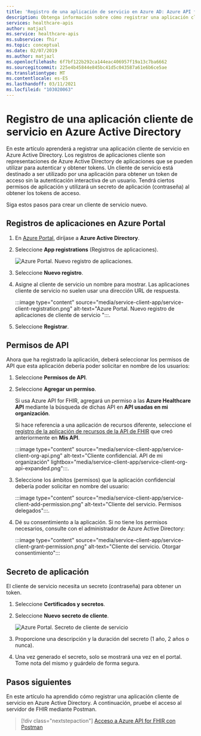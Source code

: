 ```yaml
---
title: 'Registro de una aplicación de servicio en Azure AD: Azure API for FHIR'
description: Obtenga información sobre cómo registrar una aplicación cliente de servicio en Azure Active Directory.
services: healthcare-apis
author: matjazl
ms.service: healthcare-apis
ms.subservice: fhir
ms.topic: conceptual
ms.date: 02/07/2019
ms.author: matjazl
ms.openlocfilehash: 6f7bf122b292ca144eac406957f19a13c7ba6662
ms.sourcegitcommit: 225e4b45844e845bc41d5c043587a61e6b6ce5ae
ms.translationtype: MT
ms.contentlocale: es-ES
ms.lasthandoff: 03/11/2021
ms.locfileid: "103020063"
---
```

# <a name="register-a-service-client-application-in-azure-active-directory"></a>Registro de una aplicación cliente de servicio en Azure Active Directory

En este artículo aprenderá a registrar una aplicación cliente de servicio en Azure Active Directory. Los registros de aplicaciones cliente son representaciones de Azure Active Directory de aplicaciones que se pueden utilizar para autenticar y obtener tokens. Un cliente de servicio está destinado a ser utilizado por una aplicación para obtener un token de acceso sin la autenticación interactiva de un usuario. Tendrá ciertos permisos de aplicación y utilizará un secreto de aplicación (contraseña) al obtener los tokens de acceso.

Siga estos pasos para crear un cliente de servicio nuevo.

## <a name="app-registrations-in-azure-portal"></a>Registros de aplicaciones en Azure Portal

1. En [Azure Portal](https://portal.azure.com), diríjase a **Azure Active Directory**.

2. Seleccione **App registrations** (Registros de aplicaciones).

    ![Azure Portal. Nuevo registro de aplicaciones.](media/how-to-aad/portal-aad-new-app-registration.png)

3. Seleccione **Nuevo registro**.

4. Asigne al cliente de servicio un nombre para mostrar. Las aplicaciones cliente de servicio no suelen usar una dirección URL de respuesta.

    :::image type="content" source="media/service-client-app/service-client-registration.png" alt-text="Azure Portal. Nuevo registro de aplicaciones de cliente de servicio ":::.

5. Seleccione **Registrar**.

## <a name="api-permissions"></a>Permisos de API

Ahora que ha registrado la aplicación, deberá seleccionar los permisos de API que esta aplicación debería poder solicitar en nombre de los usuarios:

1. Seleccione **Permisos de API**.
1. Seleccione **Agregar un permiso**.

    Si usa Azure API for FHIR, agregará un permiso a las **Azure Healthcare API** mediante la búsqueda de dichas API en **API usadas en mi organización**. 

    Si hace referencia a una aplicación de recursos diferente, seleccione el [registro de la aplicación de recursos de la API de FHIR](register-resource-azure-ad-client-app.md) que creó anteriormente en **Mis API**.

    :::image type="content" source="media/service-client-app/service-client-org-api.png" alt-text="Cliente confidencial. API de mi organización" lightbox="media/service-client-app/service-client-org-api-expanded.png":::.

1. Seleccione los ámbitos (permisos) que la aplicación confidencial debería poder solicitar en nombre del usuario:

    :::image type="content" source="media/service-client-app/service-client-add-permission.png" alt-text="Cliente del servicio. Permisos delegados":::.

1. Dé su consentimiento a la aplicación. Si no tiene los permisos necesarios, consulte con el administrador de Azure Active Directory:

    :::image type="content" source="media/service-client-app/service-client-grant-permission.png" alt-text="Cliente del servicio. Otorgar consentimiento":::

## <a name="application-secret"></a>Secreto de aplicación

El cliente de servicio necesita un secreto (contraseña) para obtener un token.

1. Seleccione **Certificados y secretos**.
2. Seleccione **Nuevo secreto de cliente**.

    ![Azure Portal. Secreto de cliente de servicio](media/how-to-aad/portal-aad-register-new-app-registration-SERVICE-CLIENT-SECRET.png)

3. Proporcione una descripción y la duración del secreto (1 año, 2 años o nunca).

4. Una vez generado el secreto, solo se mostrará una vez en el portal. Tome nota del mismo y guárdelo de forma segura.

## <a name="next-steps"></a>Pasos siguientes

En este artículo ha aprendido cómo registrar una aplicación cliente de servicio en Azure Active Directory. A continuación, pruebe el acceso al servidor de FHIR mediante Postman.
 
>[!div class="nextstepaction"]
>[Acceso a Azure API for FHIR con Postman](access-fhir-postman-tutorial.md)

